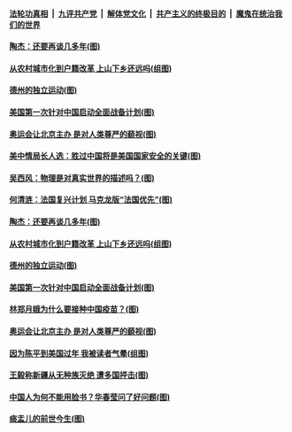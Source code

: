 ####  [法轮功真相](../../../../basic/blob/master/README.md?t=02260701) &nbsp;|&nbsp; [九评共产党](../../../../9ping.md/blob/master/README.md?t=02260701) &nbsp;|&nbsp; [解体党文化](../../../../jtdwh.md/blob/master/README.md?t=02260701)  &nbsp;|&nbsp; [共产主义的终极目的](../../../../gczydzjmd.md/blob/master/README.md?t=02260701) &nbsp;|&nbsp; [魔鬼在统治我们的世界](../../../../mgztzwmdsj.md/blob/master/README.md?t=02260701) 

#### [陶杰：还要再谈几多年(图)](../pages/p4/963667.md?t=02260701) 

#### [从农村城市化到户籍改革 上山下乡还远吗(组图)](../pages/p4/963538.md?t=02260701) 


#### [德州的独立运动(图)](../pages/p4/963550.md?t=02260701) 

#### [美国第一次针对中国启动全面战备计划(图)](../pages/p4/963549.md?t=02260701) 

#### [奥运会让北京主办 是对人类尊严的藐视(图)](../pages/p4/963542.md?t=02260701) 

#### [美中情局长人选：胜过中国将是美国国家安全的关键(图)](../pages/p4/963708.md?t=02260701) 


#### [吴西风：物理是对真实世界的描述吗？(图)](../pages/p4/963705.md?t=02260701) 


#### [何清涟：法国复兴计划 马克龙版“法国优先”(图)](../pages/p4/963669.md?t=02260701) 

#### [陶杰：还要再谈几多年(图)](../pages/p4/963667.md?t=02260701) 


#### [从农村城市化到户籍改革 上山下乡还远吗(组图)](../pages/p4/963538.md?t=02260701) 



#### [德州的独立运动(图)](../pages/p4/963550.md?t=02260701) 

#### [美国第一次针对中国启动全面战备计划(图)](../pages/p4/963549.md?t=02260701) 

#### [林郑月娥为什么要接种中国疫苗？(图)](../pages/p4/963543.md?t=02260701) 

#### [奥运会让北京主办 是对人类尊严的藐视(图)](../pages/p4/963542.md?t=02260701) 



#### [因为陈平到美国过年 我被读者气晕(组图)](../pages/p4/963425.md?t=02260701) 

#### [王毅称新疆从无种族灭绝 遭多国抨击(图)](../pages/p4/963422.md?t=02260701) 

#### [中国人为何不能用脸书？华春莹问了好问题(图)](../pages/p4/963420.md?t=02260701) 

#### [痰盂儿的前世今生(图)](../pages/p4/963409.md?t=02260701) 

